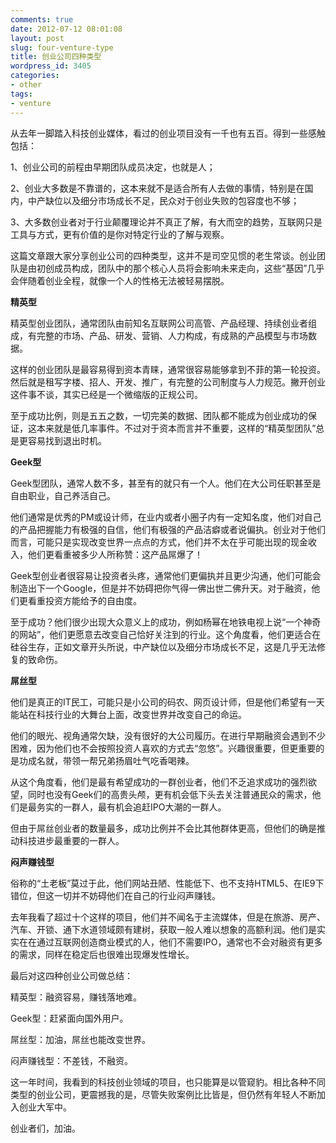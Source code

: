 ```yaml
---
comments: true
date: 2012-07-12 08:01:08
layout: post
slug: four-venture-type
title: 创业公司四种类型
wordpress_id: 3405
categories:
- other
tags:
- venture
---
```


从去年一脚踏入科技创业媒体，看过的创业项目没有一千也有五百。得到一些感触包括：

1、创业公司的前程由早期团队成员决定，也就是人；

2、创业大多数是不靠谱的，这本来就不是适合所有人去做的事情，特别是在国内，中产缺位以及细分市场成长不足，民众对于创业失败的包容度也不够；

3、大多数创业者对于行业颠覆理论并不真正了解，有大而空的趋势，互联网只是工具与方式，更有价值的是你对特定行业的了解与观察。

这篇文章跟大家分享创业公司的四种类型，这并不是司空见惯的老生常谈。创业团队是由初创成员构成，团队中的那个核心人员将会影响未来走向，这些“基因”几乎会伴随着创业全程，就像一个人的性格无法被轻易摆脱。

****精英型****

精英型创业团队，通常团队由前知名互联网公司高管、产品经理、持续创业者组成，有完整的市场、产品、研发、营销、人力构成，有成熟的产品模型与市场数据。

这样的创业团队是最容易得到资本青睐，通常很容易能够拿到不菲的第一轮投资。然后就是租写字楼、招人、开发、推广，有完整的公司制度与人力规范。撇开创业这件事不谈，其实已经是一个微缩版的正规公司。

至于成功比例，则是五五之数，一切完美的数据、团队都不能成为创业成功的保证，这本来就是低几率事件。不过对于资本而言并不重要，这样的“精英型团队”总是更容易找到退出时机。

****Geek型****

Geek型团队，通常人数不多，甚至有的就只有一个人。他们在大公司任职甚至是自由职业，自己养活自己。

他们通常是优秀的PM或设计师，在业内或者小圈子内有一定知名度，他们对自己的产品把握能力有极强的自信，他们有极强的产品洁癖或者说偏执。创业对于他们而言，可能只是实现改变世界一点点的方式，他们并不太在乎可能出现的现金收入，他们更看重被多少人所称赞：这产品屌爆了！

Geek型创业者很容易让投资者头疼，通常他们更偏执并且更少沟通，他们可能会制造出下一个Google，但是并不妨碍把你气得一佛出世二佛升天。对于融资，他们更看重投资方能给予的自由度。

至于成功？他们很少出现大众意义上的成功，例如杨幂在地铁电视上说“一个神奇的网站”，他们更愿意去改变自己恰好关注到的行业。这个角度看，他们更适合在硅谷生存，正如文章开头所说，中产缺位以及细分市场成长不足，这是几乎无法修复的致命伤。



****屌丝型****

他们是真正的IT民工，可能只是小公司的码农、网页设计师，但是他们希望有一天能站在科技行业的大舞台上面，改变世界并改变自己的命运。

他们的眼光、视角通常欠缺，没有很好的大公司履历。在进行早期融资会遇到不少困难，因为他们也不会按照投资人喜欢的方式去“忽悠”。兴趣很重要，但更重要的是功成名就，带领一帮兄弟扬眉吐气吃香喝辣。

从这个角度看，他们是最有希望成功的一群创业者，他们不乏追求成功的强烈欲望，同时也没有Geek们的高贵头颅，更有机会低下头去关注普通民众的需求，他们是最务实的一群人，最有机会追赶IPO大潮的一群人。

但由于屌丝创业者的数量最多，成功比例并不会比其他群体更高，但他们的确是推动科技进步最重要的一群人。

****闷声赚钱型****

俗称的“土老板”莫过于此，他们网站丑陋、性能低下、也不支持HTML5、在IE9下错位，但这一切并不妨碍他们在自己的行业闷声赚钱。

去年我看了超过十个这样的项目，他们并不闻名于主流媒体，但是在旅游、房产、汽车、开锁、通下水道领域颇有建树，获取一般人难以想象的高额利润。他们是实实在在通过互联网创造商业模式的人，他们不需要IPO，通常也不会对融资有更多的需求，同样在稳定后也很难出现爆发性增长。

最后对这四种创业公司做总结：



> 
精英型：融资容易，赚钱落地难。

Geek型：赶紧面向国外用户。

屌丝型：加油，屌丝也能改变世界。

闷声赚钱型：不差钱，不融资。




这一年时间，我看到的科技创业领域的项目，也只能算是以管窥豹。相比各种不同类型的创业公司，更震撼我的是，尽管失败案例比比皆是，但仍然有年轻人不断加入创业大军中。

创业者们，加油。
